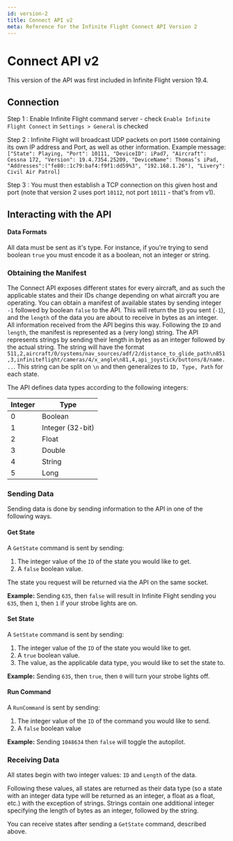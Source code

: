 ```yaml
---
id: version-2
title: Connect API v2
meta: Reference for the Infinite Flight Connect API Version 2
---
```


# Connect API v2

This version of the API was first included in Infinite Flight version 19.4.
## Connection
Step 1
: Enable Infinite Flight command server - check `Enable Infinite Flight Connect` in `Settings > General` is checked

Step 2
: Infinite Flight will broadcast UDP packets on port `15000` containing its own IP address and Port, as well as other information. Example message: `["State": Playing, "Port": 10111, "DeviceID": iPad7, "Aircraft": Cessna 172, "Version": 19.4.7354.25209, "DeviceName": Thomas’s iPad, "Addresses":("fe80::1c79:baf4:f9f1:dd59%3", "192.168.1.26"), "Livery": Civil Air Patrol]`

Step 3
: You must then establish a TCP connection on this given host and port (note that version 2 uses port `10112`, not port `10111` - that's from v1).

## Interacting with the API

#### Data Formats

All data must be sent as it's type. For instance, if you're trying to send boolean `true` you must encode it as a boolean, not an integer or string. 

### Obtaining the Manifest

The Connect API exposes different states for every aircraft, and as such the applicable states and their IDs change depending on what aircraft you are operating. You can obtain a manifest of available states by sending integer `-1` followed by boolean `false` to the API. This will return the `ID` you sent (`-1`), and the `length` of the data you are about to receive in bytes as an integer. All information received from the API begins this way. Following the `ID` and `length`, the manifest is represented as a (very long) string. The API represents strings by sending their length in bytes as an integer followed by the actual string. The string will have the format `511,2,aircraft/0/systems/nav_sources/adf/2/distance_to_glide_path\n851,3,infiniteflight/cameras/4/x_angle\n81,4,api_joystick/buttons/8/name...`. This string can be split on `\n` and then generalizes to `ID, Type, Path` for each state.

The API defines data types according to the following integers:

| Integer | Type             |
| ------- | ---------------- |
| 0       | Boolean          |
| 1       | Integer (32-bit) |
| 2       | Float            |
| 3       | Double           |
| 4       | String           |
| 5       | Long             |

### Sending Data

Sending data is done by sending information to the API in one of the following ways.

#### Get State

A `GetState` command is sent by sending:

1. The integer value of the `ID` of the state you would like to get.
2. A `false` boolean value.

The state you request will be returned via the API on the same socket. 

**Example:** Sending `635`, then  `false` will result in Infinite Flight sending you `635`, then `1`, then `1` if your strobe lights are on.

#### Set State

A `SetState` command is sent by sending:

1. The integer value of the `ID` of the state you would like to get.
2. A `true` boolean value.
3. The value, as the applicable data type, you would like to set the state to. 

**Example:** Sending `635`, then `true`, then `0` will turn your strobe lights off.

#### Run Command

A `RunCommand` is sent by sending:

1. The integer value of the `ID` of the command you would like to send.
2. A `false` boolean value

**Example:** Sending `1048634` then `false` will toggle the autopilot.

### Receiving Data

All states begin with two integer values:  `ID` and `Length` of the data.

Following these values, all states are returned as their data type (so a state with an integer data type will be returned as an integer, a float as a float, etc.) with the exception of strings. Strings contain one additional integer specifying the length of bytes as an integer, followed by the string.

You can receive states after sending a `GetState` command, described above.
